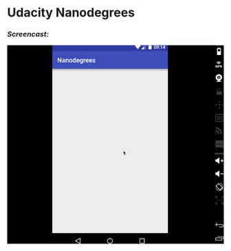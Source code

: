 Udacity Nanodegrees
=============

### **_Screencast:_**

![screenshot](https://github.com/fengsterooni/Nanodegrees/blob/master/nano.gif)
